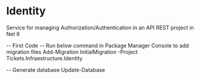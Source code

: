 # Identity
Service for managing Authorization/Authentication in an API REST project in Net 6 

-- First Code 
-- Run below command in Package Manager Console to add migration files 
Add-Migration InitialMigration -Project Tickets.Infraestructure.Identity

-- Generate database
Update-Database
